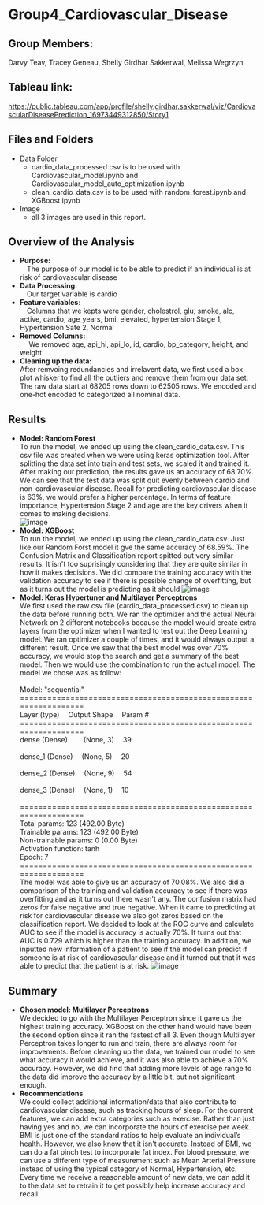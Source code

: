 # Group4_Cardiovascular_Disease

## Group Members:
 Darvy Teav, Tracey Geneau, Shelly Girdhar Sakkerwal, Melissa Wegrzyn

## Tableau link:
https://public.tableau.com/app/profile/shelly.girdhar.sakkerwal/viz/CardiovascularDiseasePrediction_16973449312850/Story1

## Files and Folders
* Data Folder
  * cardio_data_processed.csv is to be used with Cardiovascular_model.ipynb and Cardiovascular_model_auto_optimization.ipynb
  * clean_cardio_data.csv is to be used with random_forest.ipynb and XGBoost.ipynb
* Image
  * all 3 images are used in this report.
 
## Overview of the Analysis 
*  **Purpose:** <br/>
&emsp;The purpose of our model is to be able to predict if an individual is at risk of cardiovascular disease
*  **Data Processing:** <br/>
&emsp;Our target variable is cardio
*  **Feature variables**:<br/>
&emsp;Columns that we kepts were gender, cholestrol, glu, smoke, alc, active, cardio, age_years, bmi, elevated, hypertension Stage 1, Hypertension Sate 2, Normal
*  **Removed Columns:**<br/>
&emsp; We removed age, api_hi, api_lo, id, cardio, bp_category, height, and weight
*  **Cleaning up the data:** <br/>
After remvoing redundancies and irrelavent data, we first used a box plot whisker to find all the outliers and remove them from our data set. The raw data start at 68205 rows down to 62505 rows. We encoded and one-hot encoded to categorized all nominal data. 

## Results 
*  **Model: Random Forest** <br/>
  To run the model, we ended up using the clean_cardio_data.csv. This csv file was created when we were using keras optimization tool. After splitting the data set into train and test sets, we scaled it and trained it. After making our prediction, the results gave us an accuracy of 68.70%. We can see that the test data was split quit evenly between cardio and non-cardiovascular disease. Recall for predicting cardiovascular disease is 63%, we would prefer a higher percentage. In terms of feature importance, Hypertension Stage 2 and age are the key drivers when it comes to making decisions.  
![image](https://github.com/Dav5T/Group4_Cardiovascular_Disease/assets/130593953/49b11f38-3031-4045-b716-6ca1842e2dbd)
*  **Model: XGBoost** <br/>
 To run the model, we ended up using the clean_cardio_data.csv. Just like our Random Forst model it gve the same accuracy of 68.59%. The Confusion Matrix and Classification report spitted out very similar results. It isn't too suprisingly considering that they are quite similar in how it makes decisions. We did compare the training accuracy with the validation accuracy to see if there is possible change of overfitting, but as it turns out the model is predicting as it should 
![image](https://github.com/Dav5T/Group4_Cardiovascular_Disease/assets/130593953/e99f4b8b-205e-4196-9f37-a9a89f24a09c)
*  **Model: Keras Hypertuner and Multilayer Perceptrons** <br/>
We first used the raw csv file (cardio_data_processed.csv) to clean up the data before running both. We ran the optimizer and the actual Neural Network on 2 different notebooks because the model would create extra layers from the optimizer when I wanted to test out the Deep Learning model. We ran optimizer a couple of times, and it would always output a different result. Once we saw that the best model was over 70% accuracy, we would stop the search and get a summary of the best model. Then we would use the combination to run the actual model. The model we chose was as follow:<br/><br/>
Model: "sequential"<br/>
=================================================================<br/>
 Layer (type)&emsp;              Output Shape&emsp;      Param #   <br/>
 =================================================================<br/>
 dense (Dense)&emsp;&emsp;         (None, 3)&emsp;                 39<br/>                                                                        
 dense_1 (Dense)&emsp;             (None, 5)&emsp;                 20<br/>                                                                    
 dense_2 (Dense)&emsp;             (None, 9)&emsp;                 54 <br/>                                                                   
 dense_3 (Dense)&emsp;             (None, 1)&emsp;                 10 <br/>                                                                    
=================================================================<br/>
Total params: 123 (492.00 Byte)<br/>
Trainable params: 123 (492.00 Byte)<br/>
Non-trainable params: 0 (0.00 Byte)<br/>
Activation function: tanh<br/>
Epoch: 7<br/>
=================================================================<br/>
The model was able to give us an accuracy of 70.08%. We also did a comparison of the training and validation accuracy to see if there was overfitting and as it turns out there wasn't any.
The confusion matrix had zeros for false negative and true negative. When it came to predicting at risk for cardiovascular disease we also got zeros based on the classification report. We decided to look at the ROC curve and calculate AUC to see if the model is accuracy is actually 70%. It turns out that AUC is 0.729 which is higher than the training accuracy. In addition, we inputted new information of a patient to see if the model can predict if someone is at risk of cardiovascular disease and it turned out that it was able to predict that the patient is at risk.
![image](https://github.com/Dav5T/Group4_Cardiovascular_Disease/assets/130593953/e0bfd29c-489a-4e6e-a1d5-4af232548682)

## Summary
* **Chosen model: Multilayer Perceptrons**<br/>
We decided to go with the Multilayer Perceptron since it gave us the highest training accuracy. XGBoost on the other hand would have been the second option since it ran the fastest of all 3. Even though Multilayer Perceptron takes longer to run and train, there are always room for improvements. Before cleaning up the data, we trained our model to see what accuracy it would achieve, and it was also able to achieve a 70% accuracy. However, we did find that adding more levels of age range to the data did improve the accuracy by a little bit, but not significant enough.<br/>
* **Recommendations**<br/>
We could collect additional information/data that also contribute to cardiovascular disease, such as tracking hours of sleep. For the current features, we can add extra categories such as exercise. Rather than just having yes and no, we can incorporate the hours of exercise per week. BMI is just one of the standard ratios to help evaluate an individual’s health. However, we also know that it isn't accurate. Instead of BMI, we can do a fat pinch test to incorporate fat index. For blood pressure, we can use a different type of measurement such as Mean Arterial Pressure instead of using the typical category of Normal, Hypertension, etc. Every time we receive a reasonable amount of new data, we can add it to the data set to retrain it to get possibly help increase accuracy and recall.

